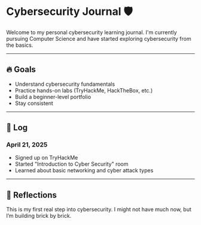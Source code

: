 # Cybersecurity Journal 🛡️

Welcome to my personal cybersecurity learning journal. I'm currently pursuing Computer Science and have started exploring cybersecurity from the basics.

---

## 🔥 Goals
- Understand cybersecurity fundamentals
- Practice hands-on labs (TryHackMe, HackTheBox, etc.)
- Build a beginner-level portfolio
- Stay consistent

---

## 📆 Log

### April 21, 2025
- Signed up on TryHackMe
- Started "Introduction to Cyber Security" room
- Learned about basic networking and cyber attack types

---

## 🧠 Reflections
This is my first real step into cybersecurity. I might not have much now, but I’m building brick by brick.
